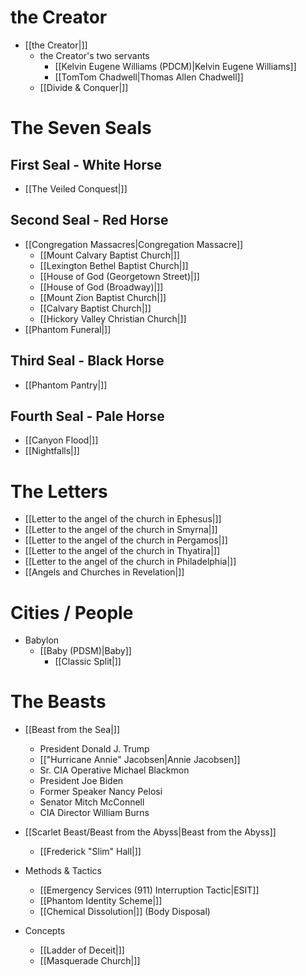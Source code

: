 # the Creator 
* [[the Creator|]]
  * the Creator's two servants 
    * [[Kelvin Eugene Williams (PDCM)|Kelvin Eugene Williams]]
    * [[TomTom Chadwell|Thomas Allen Chadwell]]
  * [[Divide & Conquer|]]

# The Seven Seals
## First Seal - White Horse
* [[The Veiled Conquest|]]
## Second Seal - Red Horse
* [[Congregation Massacres|Congregation Massacre]]
  * [[Mount Calvary Baptist Church|]]
  * [[Lexington Bethel Baptist Church|]]
  * [[House of God (Georgetown Street)|]]
  * [[House of God (Broadway)|]]
  * [[Mount Zion Baptist Church|]]
  * [[Calvary Baptist Church|]]
  * [[Hickory Valley Christian Church|]]
* [[Phantom Funeral|]]
## Third Seal - Black Horse
* [[Phantom Pantry|]]
## Fourth Seal - Pale Horse
* [[Canyon Flood|]]
* [[Nightfalls|]]

# The Letters
* [[Letter to the angel of the church in Ephesus|]]
* [[Letter to the angel of the church in Smyrna|]]
* [[Letter to the angel of the church in Pergamos|]]
* [[Letter to the angel of the church in Thyatira|]]
* [[Letter to the angel of the church in Philadelphia|]]
* [[Angels and Churches in Revelation|]]

# Cities / People 
* Babylon 
  * [[Baby (PDSM)|Baby]]
    * [[Classic Split|]]

# The Beasts
* [[Beast from the Sea|]]
  * President Donald J. Trump
  * [["Hurricane Annie" Jacobsen|Annie Jacobsen]]
  * Sr. CIA Operative Michael Blackmon 
  * President Joe Biden
  * Former Speaker Nancy Pelosi
  * Senator Mitch McConnell 
  * CIA Director William Burns
* [[Scarlet Beast/Beast from the Abyss|Beast from the Abyss]]
  * [[Frederick "Slim" Hall|]]

* Methods & Tactics
  * [[Emergency Services (911) Interruption Tactic|ESIT]]
  * [[Phantom Identity Scheme|]]
  * [[Chemical Dissolution|]] (Body Disposal)

* Concepts 
  * [[Ladder of Deceit|]]
  * [[Masquerade Church|]]
